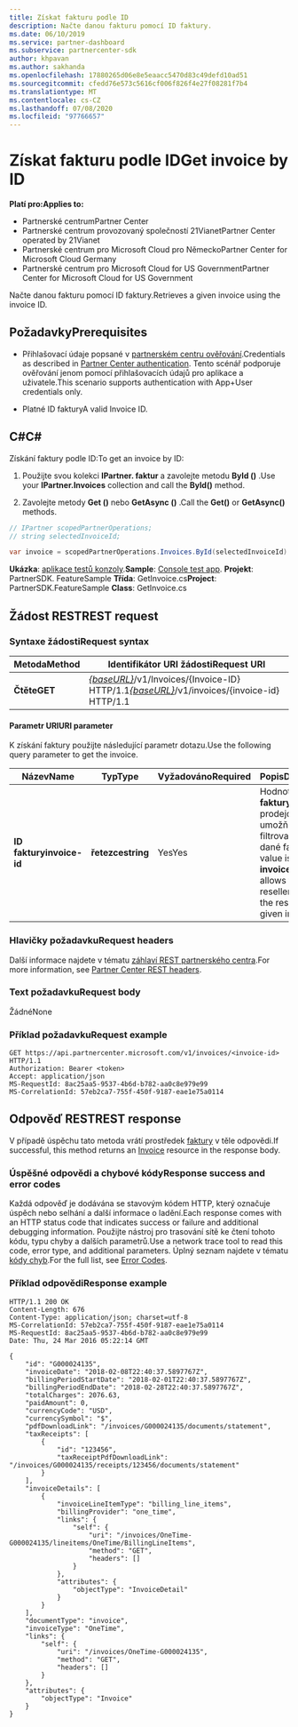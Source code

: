 ```yaml
---
title: Získat fakturu podle ID
description: Načte danou fakturu pomocí ID faktury.
ms.date: 06/10/2019
ms.service: partner-dashboard
ms.subservice: partnercenter-sdk
author: khpavan
ms.author: sakhanda
ms.openlocfilehash: 17880265d06e8e5eaacc5470d83c49defd10ad51
ms.sourcegitcommit: cfedd76e573c5616cf006f826f4e27f08281f7b4
ms.translationtype: MT
ms.contentlocale: cs-CZ
ms.lasthandoff: 07/08/2020
ms.locfileid: "97766657"
---
```

# <a name="get-invoice-by-id"></a><span data-ttu-id="27b1e-103">Získat fakturu podle ID</span><span class="sxs-lookup"><span data-stu-id="27b1e-103">Get invoice by ID</span></span>

<span data-ttu-id="27b1e-104">**Platí pro:**</span><span class="sxs-lookup"><span data-stu-id="27b1e-104">**Applies to:**</span></span>

- <span data-ttu-id="27b1e-105">Partnerské centrum</span><span class="sxs-lookup"><span data-stu-id="27b1e-105">Partner Center</span></span>
- <span data-ttu-id="27b1e-106">Partnerské centrum provozovaný společností 21Vianet</span><span class="sxs-lookup"><span data-stu-id="27b1e-106">Partner Center operated by 21Vianet</span></span>
- <span data-ttu-id="27b1e-107">Partnerské centrum pro Microsoft Cloud pro Německo</span><span class="sxs-lookup"><span data-stu-id="27b1e-107">Partner Center for Microsoft Cloud Germany</span></span>
- <span data-ttu-id="27b1e-108">Partnerské centrum pro Microsoft Cloud for US Government</span><span class="sxs-lookup"><span data-stu-id="27b1e-108">Partner Center for Microsoft Cloud for US Government</span></span>

<span data-ttu-id="27b1e-109">Načte danou fakturu pomocí ID faktury.</span><span class="sxs-lookup"><span data-stu-id="27b1e-109">Retrieves a given invoice using the invoice ID.</span></span>

## <a name="prerequisites"></a><span data-ttu-id="27b1e-110">Požadavky</span><span class="sxs-lookup"><span data-stu-id="27b1e-110">Prerequisites</span></span>

- <span data-ttu-id="27b1e-111">Přihlašovací údaje popsané v [partnerském centru ověřování](partner-center-authentication.md).</span><span class="sxs-lookup"><span data-stu-id="27b1e-111">Credentials as described in [Partner Center authentication](partner-center-authentication.md).</span></span> <span data-ttu-id="27b1e-112">Tento scénář podporuje ověřování jenom pomocí přihlašovacích údajů pro aplikace a uživatele.</span><span class="sxs-lookup"><span data-stu-id="27b1e-112">This scenario supports authentication with App+User credentials only.</span></span>

- <span data-ttu-id="27b1e-113">Platné ID faktury</span><span class="sxs-lookup"><span data-stu-id="27b1e-113">A valid Invoice ID.</span></span>

## <a name="c"></a><span data-ttu-id="27b1e-114">C\#</span><span class="sxs-lookup"><span data-stu-id="27b1e-114">C\#</span></span>

<span data-ttu-id="27b1e-115">Získání faktury podle ID:</span><span class="sxs-lookup"><span data-stu-id="27b1e-115">To get an invoice by ID:</span></span>

1. <span data-ttu-id="27b1e-116">Použijte svou kolekci **IPartner. faktur** a zavolejte metodu **ById ()** .</span><span class="sxs-lookup"><span data-stu-id="27b1e-116">Use your **IPartner.Invoices** collection and call the **ById()** method.</span></span>

2. <span data-ttu-id="27b1e-117">Zavolejte metody **Get ()** nebo **GetAsync ()** .</span><span class="sxs-lookup"><span data-stu-id="27b1e-117">Call the **Get()** or **GetAsync()** methods.</span></span>

``` csharp
// IPartner scopedPartnerOperations;
// string selectedInvoiceId;

var invoice = scopedPartnerOperations.Invoices.ById(selectedInvoiceId).Get();
```

<span data-ttu-id="27b1e-118">**Ukázka**: [aplikace testů konzoly](console-test-app.md).</span><span class="sxs-lookup"><span data-stu-id="27b1e-118">**Sample**: [Console test app](console-test-app.md).</span></span> <span data-ttu-id="27b1e-119">**Projekt**: PartnerSDK. FeatureSample **Třída**: GetInvoice.cs</span><span class="sxs-lookup"><span data-stu-id="27b1e-119">**Project**: PartnerSDK.FeatureSample **Class**: GetInvoice.cs</span></span>

## <a name="rest-request"></a><span data-ttu-id="27b1e-120">Žádost REST</span><span class="sxs-lookup"><span data-stu-id="27b1e-120">REST request</span></span>

### <a name="request-syntax"></a><span data-ttu-id="27b1e-121">Syntaxe žádosti</span><span class="sxs-lookup"><span data-stu-id="27b1e-121">Request syntax</span></span>

| <span data-ttu-id="27b1e-122">Metoda</span><span class="sxs-lookup"><span data-stu-id="27b1e-122">Method</span></span>  | <span data-ttu-id="27b1e-123">Identifikátor URI žádosti</span><span class="sxs-lookup"><span data-stu-id="27b1e-123">Request URI</span></span>                                                                   |
|---------|-------------------------------------------------------------------------------|
| <span data-ttu-id="27b1e-124">**Čtěte**</span><span class="sxs-lookup"><span data-stu-id="27b1e-124">**GET**</span></span> | <span data-ttu-id="27b1e-125">[*{baseURL}*](partner-center-rest-urls.md)/v1/Invoices/{Invoice-ID} HTTP/1.1</span><span class="sxs-lookup"><span data-stu-id="27b1e-125">[*{baseURL}*](partner-center-rest-urls.md)/v1/invoices/{invoice-id} HTTP/1.1</span></span> |

#### <a name="uri-parameter"></a><span data-ttu-id="27b1e-126">Parametr URI</span><span class="sxs-lookup"><span data-stu-id="27b1e-126">URI parameter</span></span>

<span data-ttu-id="27b1e-127">K získání faktury použijte následující parametr dotazu.</span><span class="sxs-lookup"><span data-stu-id="27b1e-127">Use the following query parameter to get the invoice.</span></span>

| <span data-ttu-id="27b1e-128">Název</span><span class="sxs-lookup"><span data-stu-id="27b1e-128">Name</span></span>           | <span data-ttu-id="27b1e-129">Typ</span><span class="sxs-lookup"><span data-stu-id="27b1e-129">Type</span></span>       | <span data-ttu-id="27b1e-130">Vyžadováno</span><span class="sxs-lookup"><span data-stu-id="27b1e-130">Required</span></span> | <span data-ttu-id="27b1e-131">Popis</span><span class="sxs-lookup"><span data-stu-id="27b1e-131">Description</span></span>                                                                                        |
|----------------|------------|----------|----------------------------------------------------------------------------------------------------|
| <span data-ttu-id="27b1e-132">**ID faktury**</span><span class="sxs-lookup"><span data-stu-id="27b1e-132">**invoice-id**</span></span> | <span data-ttu-id="27b1e-133">**řetezce**</span><span class="sxs-lookup"><span data-stu-id="27b1e-133">**string**</span></span> | <span data-ttu-id="27b1e-134">Yes</span><span class="sxs-lookup"><span data-stu-id="27b1e-134">Yes</span></span>      | <span data-ttu-id="27b1e-135">Hodnota je **ID faktury** , které prodejci umožňuje filtrovat výsledky dané faktury.</span><span class="sxs-lookup"><span data-stu-id="27b1e-135">The value is an **invoice-id** that allows the reseller to filter the results for a given invoice.</span></span> |

### <a name="request-headers"></a><span data-ttu-id="27b1e-136">Hlavičky požadavku</span><span class="sxs-lookup"><span data-stu-id="27b1e-136">Request headers</span></span>

<span data-ttu-id="27b1e-137">Další informace najdete v tématu [záhlaví REST partnerského centra](headers.md).</span><span class="sxs-lookup"><span data-stu-id="27b1e-137">For more information, see [Partner Center REST headers](headers.md).</span></span>

### <a name="request-body"></a><span data-ttu-id="27b1e-138">Text požadavku</span><span class="sxs-lookup"><span data-stu-id="27b1e-138">Request body</span></span>

<span data-ttu-id="27b1e-139">Žádné</span><span class="sxs-lookup"><span data-stu-id="27b1e-139">None</span></span>

### <a name="request-example"></a><span data-ttu-id="27b1e-140">Příklad požadavku</span><span class="sxs-lookup"><span data-stu-id="27b1e-140">Request example</span></span>

```http
GET https://api.partnercenter.microsoft.com/v1/invoices/<invoice-id> HTTP/1.1
Authorization: Bearer <token>
Accept: application/json
MS-RequestId: 8ac25aa5-9537-4b6d-b782-aa0c8e979e99
MS-CorrelationId: 57eb2ca7-755f-450f-9187-eae1e75a0114
```

## <a name="rest-response"></a><span data-ttu-id="27b1e-141">Odpověď REST</span><span class="sxs-lookup"><span data-stu-id="27b1e-141">REST response</span></span>

<span data-ttu-id="27b1e-142">V případě úspěchu tato metoda vrátí prostředek [faktury](invoice-resources.md#invoice) v těle odpovědi.</span><span class="sxs-lookup"><span data-stu-id="27b1e-142">If successful, this method returns an [Invoice](invoice-resources.md#invoice) resource in the response body.</span></span>

### <a name="response-success-and-error-codes"></a><span data-ttu-id="27b1e-143">Úspěšné odpovědi a chybové kódy</span><span class="sxs-lookup"><span data-stu-id="27b1e-143">Response success and error codes</span></span>

<span data-ttu-id="27b1e-144">Každá odpověď je dodávána se stavovým kódem HTTP, který označuje úspěch nebo selhání a další informace o ladění.</span><span class="sxs-lookup"><span data-stu-id="27b1e-144">Each response comes with an HTTP status code that indicates success or failure and additional debugging information.</span></span> <span data-ttu-id="27b1e-145">Použijte nástroj pro trasování sítě ke čtení tohoto kódu, typu chyby a dalších parametrů.</span><span class="sxs-lookup"><span data-stu-id="27b1e-145">Use a network trace tool to read this code, error type, and additional parameters.</span></span> <span data-ttu-id="27b1e-146">Úplný seznam najdete v tématu [kódy chyb](error-codes.md).</span><span class="sxs-lookup"><span data-stu-id="27b1e-146">For the full list, see [Error Codes](error-codes.md).</span></span>

### <a name="response-example"></a><span data-ttu-id="27b1e-147">Příklad odpovědi</span><span class="sxs-lookup"><span data-stu-id="27b1e-147">Response example</span></span>

```http
HTTP/1.1 200 OK
Content-Length: 676
Content-Type: application/json; charset=utf-8
MS-CorrelationId: 57eb2ca7-755f-450f-9187-eae1e75a0114
MS-RequestId: 8ac25aa5-9537-4b6d-b782-aa0c8e979e99
Date: Thu, 24 Mar 2016 05:22:14 GMT

{
    "id": "G000024135",
    "invoiceDate": "2018-02-08T22:40:37.5897767Z",
    "billingPeriodStartDate": "2018-02-01T22:40:37.5897767Z",
    "billingPeriodEndDate": "2018-02-28T22:40:37.5897767Z",
    "totalCharges": 2076.63,
    "paidAmount": 0,
    "currencyCode": "USD",
    "currencySymbol": "$",
    "pdfDownloadLink": "/invoices/G000024135/documents/statement",
    "taxReceipts": [
        {
            "id": "123456",
            "taxReceiptPdfDownloadLink": "/invoices/G000024135/receipts/123456/documents/statement"
        }
    ],
    "invoiceDetails": [
        {
            "invoiceLineItemType": "billing_line_items",
            "billingProvider": "one_time",
            "links": {
                "self": {
                    "uri": "/invoices/OneTime-G000024135/lineitems/OneTime/BillingLineItems",
                    "method": "GET",
                    "headers": []
                }
            },
            "attributes": {
                "objectType": "InvoiceDetail"
            }
        }
    ],
    "documentType": "invoice",
    "invoiceType": "OneTime",
    "links": {
        "self": {
            "uri": "/invoices/OneTime-G000024135",
            "method": "GET",
            "headers": []
        }
    },
    "attributes": {
        "objectType": "Invoice"
    }
}
```
